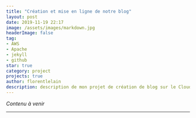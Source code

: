 ```yaml
---
title: "Création et mise en ligne de notre blog"
layout: post
date: 2019-11-19 22:17
image: /assets/images/markdown.jpg
headerImage: false
tag:
- AWS
- Apache
- jekyll
- github
star: true
category: project
projects: true
author: florentlelain
description: description de mon projet de création de blog sur le Cloud AWS
---
```


*Contenu à venir*

---

